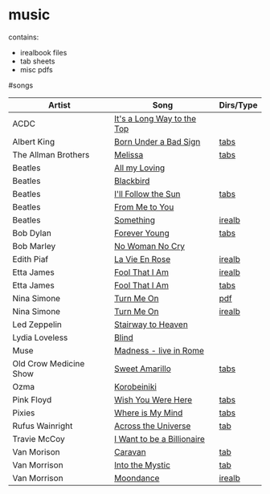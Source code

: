 # music
contains:
* irealbook files
* tab sheets
* misc pdfs

#songs

| **Artist** | **Song** | **Dirs/Type** |
| -------- | -------- | -------- |
| ACDC | [It's a Long Way to the Top](https://www.youtube.com/watch?v=-sUXMzkh-jI) | |
| Albert King | [Born Under a Bad Sign](https://www.youtube.com/watch?v=uAFO4cBlS8o) | [tabs](https://github.com/sarahelizgray/music/blob/master/tabs/Born%20Under%20A%20Bad%20Sign%20Tab%20by%20Albert%20King%20tabs%20%40%20Ultimate%20Guitar%20Archive.pdf) |
| The Allman Brothers | [Melissa](https://www.youtube.com/watch?v=WFJ20eNspzo) | [tabs](https://github.com/sarahelizgray/music/blob/master/tabs/Melissa%20Chords%20by%20The%20Allman%20Brothers%20Band%20tabs%20%40%20Ultimate%20Guitar%20Archive.pdf) |
| Beatles | [All my Loving](https://www.youtube.com/results?search_query=all+my+loving+beatles) | |
| Beatles | [Blackbird](https://www.youtube.com/watch?v=Mo_DMGc2v5o) | |
| Beatles | [I'll Follow the Sun](https://www.youtube.com/watch?v=Jwgtf0Zo-Ck) | [tabs](https://github.com/sarahelizgray/music/blob/master/tabs/Ill%20Follow%20The%20Sun%20Chords%20(ver%202)%20by%20Beatles%20tabs%20%40%20Ultimate%20Guitar%20Archive.pdf) |
| Beatles | [From Me to You](https://www.youtube.com/watch?v=oJB7igUaWW0) | |
| Beatles | [Something](https://www.youtube.com/watch?v=0xeu-mN-NQs) | [irealb](https://github.com/sarahelizgray/music/blob/master/irealbook_files/Something.html) |
| Bob Dylan | [Forever Young](https://www.youtube.com/watch?v=jtFEzhaNrT4) | [tabs](https://github.com/sarahelizgray/music/blob/master/tabs/Forever%20Young%20Chords%20(ver%206)%20by%20Bob%20Dylan%20tabs%20%40%20Ultimate%20Guitar%20Archive.pdf) |
| Bob Marley | [No Woman No Cry](https://www.youtube.com/watch?v=jGqrvn3q1oo) | |
| Edith Piaf | [La Vie En Rose](https://www.youtube.com/watch?v=0feNVUwQA8U) | [irealb](https://github.com/sarahelizgray/music/blob/master/irealbook_files/La%20Vie%20En%20Rose.html) |
| Etta James | [Fool That I Am](https://www.youtube.com/watch?v=esn9e6dbk-Y) | [irealb](https://github.com/sarahelizgray/music/blob/master/irealbook_files/Fool%20That%20I%20Am.html) |
| Etta James | [Fool That I Am](https://www.youtube.com/watch?v=esn9e6dbk-Y) | [tabs](https://github.com/sarahelizgray/music/blob/master/tabs/Fool%20That%20I%20Am%20Chords%20by%20Etta%20James%20tabs%20%40%20Ultimate%20Guitar%20Archive.pdf) |
| Nina Simone | [Turn Me On](https://www.youtube.com/watch?v=WiRFLaSpSh4) | [pdf](https://github.com/sarahelizgray/music/blob/master/pdfs/Turn%20Me%20On.pdf) |
| Nina Simone | [Turn Me On](https://www.youtube.com/watch?v=WiRFLaSpSh4) | [irealb](https://github.com/sarahelizgray/music/blob/master/irealbook_files/Turn%20Me%20On.html) |
| Led Zeppelin | [Stairway to Heaven](https://www.youtube.com/watch?v=8pPvNqOb6RA) | |
| Lydia Loveless | [Blind](https://www.youtube.com/watch?v=FwxWKr_A3r0) | |
| Muse | [Madness - live in Rome](https://www.youtube.com/watch?v=6w5KCf8hXvo) | |
| Old Crow Medicine Show | [Sweet Amarillo](https://www.youtube.com/watch?v=4-NaZzG5eAU) | [tabs](https://github.com/sarahelizgray/music/blob/master/tabs/Sweet%20Amarillo%20Chords%20by%20Old%20Crow%20Medicine%20Show%20tabs%20%40%20Ultimate%20Guitar%20Archive.pdf) |
| Ozma | [Korobeiniki](https://www.youtube.com/watch?v=BFzQL9AQBL4) | |
| Pink Floyd | [Wish You Were Here](https://www.youtube.com/watch?v=3j8mr-gcgoI) | [tabs](https://github.com/sarahelizgray/music/blob/master/tabs/Wish%20You%20Were%20Here%20Tab%20(ver%205)%20by%20Pink%20Floyd%20tabs%20%40%20Ultimate%20Guitar%20Archive.pdf) |
| Pixies | [Where is My Mind](https://www.youtube.com/watch?v=-gkibxWr0DY) | [tabs](https://github.com/sarahelizgray/music/blob/master/tabs/Where%20Is%20My%20Mind%20Chords%20by%20Pixies%20tabs%20%40%20Ultimate%20Guitar%20Archive.pdf) | 
| Rufus Wainright | [Across the Universe](https://www.youtube.com/watch?v=cAe1lVDbLf0) | [tab](https://github.com/sarahelizgray/music/blob/master/tabs/Across%20The%20Universe%20Tab%20by%20Rufus%20Wainwright%20tabs%20%40%20Ultimate%20Guitar%20Archive.pdf) |
| Travie McCoy | [I Want to be a Billionaire](https://www.youtube.com/watch?v=8aRor905cCw) | |
| Van Morison | [Caravan](https://www.youtube.com/watch?v=vJXVD-nSSKE) | [tab](https://github.com/sarahelizgray/music/blob/master/tabs/Caravan%20Chords%20by%20Van%20Morrison%20tabs%20%40%20Ultimate%20Guitar%20Archive.pdf) |
| Van Morrison | [Into the Mystic](https://www.youtube.com/watch?v=CEvsDuJYEnI) | [tab](https://github.com/sarahelizgray/music/blob/master/tabs/Into%20The%20Mystic%20Chords%20(ver%204)%20by%20Van%20Morrison%20tabs%20%40%20Ultimate%20Guitar%20Archive.pdf) |
| Van Morrison | [Moondance](https://www.youtube.com/watch?v=6lFxGBB4UGU) | [irealb](https://github.com/sarahelizgray/music/blob/master/irealbook_files/Moondance.html) |
